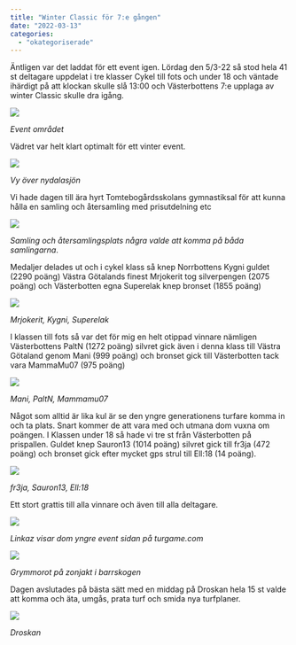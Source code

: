 ```yaml
---
title: "Winter Classic för 7:e gången"
date: "2022-03-13"
categories: 
  - "okategoriserade"
---
```


Äntligen var det laddat för ett event igen. Lördag den 5/3-22 så stod hela 41 st deltagare uppdelat i tre klasser Cykel till fots och under 18 och väntade ihärdigt på att klockan skulle slå 13:00 och Västerbottens 7:e upplaga av winter Classic skulle dra igång.

![](http://www.turfvasterbotten.se/wp-content/uploads/2022/03/event1.jpg?w=736)

_Event området_

Vädret var helt klart optimalt för ett vinter event.

![](http://www.turfvasterbotten.se/wp-content/uploads/2022/03/event7.jpeg?w=1024)

_Vy över nydalasjön_

Vi hade dagen till ära hyrt Tomtebogårdsskolans gymnastiksal för att kunna hålla en samling och återsamling med prisutdelning etc

![](http://www.turfvasterbotten.se/wp-content/uploads/2022/03/event6.jpeg?w=1024)

_Samling och återsamlingsplats_ _några valde att komma på båda samlingarna_.

Medaljer delades ut och i cykel klass så knep Norrbottens Kygni guldet (2290 poäng) Västra Götalands finest Mrjokerit tog silverpengen (2075 poäng) och Västerbotten egna Superelak knep bronset (1855 poäng)

![](http://www.turfvasterbotten.se/wp-content/uploads/2022/03/event4.jpeg?w=1024)

_Mrjokerit, Kygni, Superelak_

I klassen till fots så var det för mig en helt otippad vinnare nämligen Västerbottens PaltN (1272 poäng) silvret gick även i denna klass till Västra Götaland genom Mani (999 poäng) och bronset gick till Västerbotten tack vara MammaMu07 (975 poäng)

![](http://www.turfvasterbotten.se/wp-content/uploads/2022/03/event5.jpeg?w=1024)

_Mani, PaltN, Mammamu07_

Något som alltid är lika kul är se den yngre generationens turfare komma in och ta plats. Snart kommer de att vara med och utmana dom vuxna om poängen. I Klassen under 18 så hade vi tre st från Västerbotten på prispallen. Guldet knep Sauron13 (1014 poäng) silvret gick till fr3ja (472 poäng) och bronset gick efter mycket gps strul till Ell:18 (14 poäng).

![](http://www.turfvasterbotten.se/wp-content/uploads/2022/03/event3.jpeg?w=1024)

_fr3ja, Sauron13, Ell:18_

Ett stort grattis till alla vinnare och även till alla deltagare.

![](http://www.turfvasterbotten.se/wp-content/uploads/2022/03/event10.jpeg?w=1024)

_Linkaz visar dom yngre event sidan på turgame.com_

![](http://www.turfvasterbotten.se/wp-content/uploads/2022/03/event9.jpeg?w=1024)

_Grymmorot på zonjakt i barrskogen_

Dagen avslutades på bästa sätt med en middag på Droskan hela 15 st valde att komma och äta, umgås, prata turf och smida nya turfplaner.

![](http://www.turfvasterbotten.se/wp-content/uploads/2022/03/event2.jpeg?w=1024)

_Droskan_
